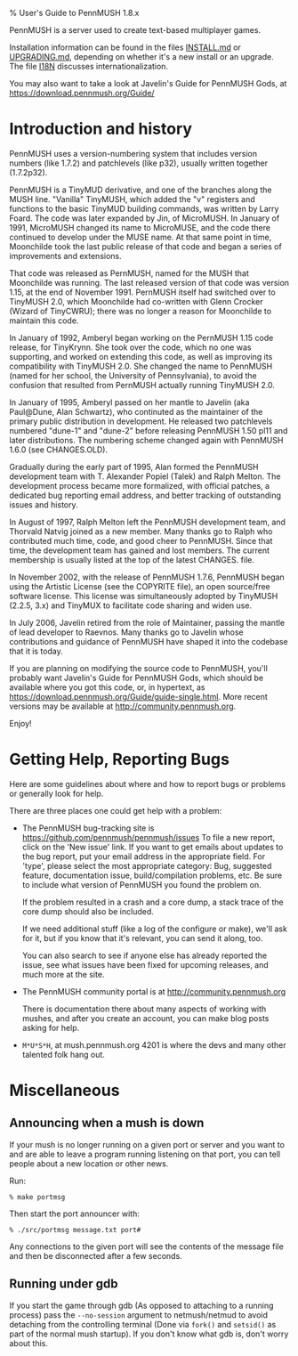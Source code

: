% User's Guide to PennMUSH 1.8.x

PennMUSH is a server used to create text-based multiplayer games.

Installation information can be found in the files
[INSTALL.md](INSTALL.html) or [UPGRADING.md](UPGRADING.html),
depending on whether it's a new install or an upgrade.  The file
[I18N](I18N.html) discusses internationalization.

You may also want to take a look at Javelin's Guide for PennMUSH Gods,
at <https://download.pennmush.org/Guide/>

Introduction and history
========================

PennMUSH uses a version-numbering system that includes version numbers
(like 1.7.2) and patchlevels (like p32), usually written together
(1.7.2p32).

PennMUSH is a TinyMUD derivative, and one of the branches along the
MUSH line. "Vanilla" TinyMUSH, which added the "v" registers and
functions to the basic TinyMUD building commands, was written by Larry
Foard. The code was later expanded by Jin, of MicroMUSH. In January of
1991, MicroMUSH changed its name to MicroMUSE, and the code there
continued to develop under the MUSE name. At that same point in time,
Moonchilde took the last public release of that code and began a
series of improvements and extensions.

That code was released as PernMUSH, named for the MUSH that Moonchilde
was running. The last released version of that code was version 1.15,
at the end of November 1991. PernMUSH itself had switched over to
TinyMUSH 2.0, which Moonchilde had co-written with Glenn Crocker
(Wizard of TinyCWRU); there was no longer a reason for Moonchilde to
maintain this code.

In January of 1992, Amberyl began working on the PernMUSH 1.15 code
release, for TinyKrynn. She took over the code, which no one was
supporting, and worked on extending this code, as well as improving
its compatibility with TinyMUSH 2.0.  She changed the name to PennMUSH
(named for her school, the University of Pennsylvania), to avoid the
confusion that resulted from PernMUSH actually running TinyMUSH 2.0.

In January of 1995, Amberyl passed on her mantle to Javelin (aka
Paul@Dune, Alan Schwartz), who continuted as the maintainer of the
primary public distribution in development. He released two
patchlevels numbered "dune-1" and "dune-2" before releasing PennMUSH
1.50 pl11 and later distributions. The numbering scheme changed again
with PennMUSH 1.6.0 (see CHANGES.OLD).

Gradually during the early part of 1995, Alan formed the PennMUSH
development team with T. Alexander Popiel (Talek) and Ralph Melton.
The development process became more formalized, with official patches,
a dedicated bug reporting email address, and better tracking of
outstanding issues and history.

In August of 1997, Ralph Melton left the PennMUSH development team,
and Thorvald Natvig joined as a new member.  Many thanks go to Ralph
who contributed much time, code, and good cheer to PennMUSH.  Since
that time, the development team has gained and lost members.  The
current membership is usually listed at the top of the latest
CHANGES.<version> file.

In November 2002, with the release of PennMUSH 1.7.6, PennMUSH began
using the Artistic License (see the COPYRITE file), an open
source/free software license. This license was simultaneously adopted
by TinyMUSH (2.2.5, 3.x) and TinyMUX to facilitate code sharing and
widen use.

In July 2006, Javelin retired from the role of Maintainer, passing the
mantle of lead developer to Raevnos. Many thanks go to Javelin whose
contributions and guidance of PennMUSH have shaped it into the
codebase that it is today.

If you are planning on modifying the source code to PennMUSH, you'll
probably want Javelin's Guide for PennMUSH Gods, which should be
available where you got this code, or, in hypertext, as
<https://download.pennmush.org/Guide/guide-single.html>. More recent
versions may be available at <http://community.pennmush.org>.

Enjoy!

Getting Help, Reporting Bugs
============================

Here are some guidelines about where and how to report bugs or
problems or generally look for help.

There are three places one could get help with a problem:

*  The PennMUSH bug-tracking site is
   <https://github.com/pennmush/pennmush/issues> To file a new report,
   click on the 'New issue' link. If you want to get emails about
   updates to the bug report, put your email address in the
   appropriate field. For 'type', please select the most appropriate
   category: Bug, suggested feature, documentation issue,
   build/compilation problems, etc. Be sure to include what version of
   PennMUSH you found the problem on.

   If the problem resulted in a crash and a core dump, a stack trace
   of the core dump should also be included.

   If we need additional stuff (like a log of the configure or make),
   we'll ask for it, but if you know that it's relevant, you can send
   it along, too.

   You can also search to see if anyone else has already reported the
   issue, see what issues have been fixed for upcoming releases, and
   much more at the site.

* The PennMUSH community portal is at <http://community.pennmush.org>

  There is documentation there about many aspects of working with
  mushes, and after you create an account, you can make blog posts
  asking for help.

* `M*U*S*H`, at mush.pennmush.org 4201 is where the devs and many other
   talented folk hang out.

Miscellaneous
=============

Announcing when a mush is down
------------------------------

If your mush is no longer running on a given port or server and you
want to and are able to leave a program running listening on that
port, you can tell people about a new location or other news.

Run:

    % make portmsg

Then start the port announcer with:

    % ./src/portmsg message.txt port#

Any connections to the given port will see the contents of the message
file and then be disconnected after a few seconds.

Running under gdb
-----------------

If you start the game through gdb (As opposed to attaching to a
running process) pass the `--no-session` argument to netmush/netmud to
avoid detaching from the controlling terminal (Done via `fork()` and
`setsid()` as part of the normal mush startup). If you don't know what
gdb is, don't worry about this.

